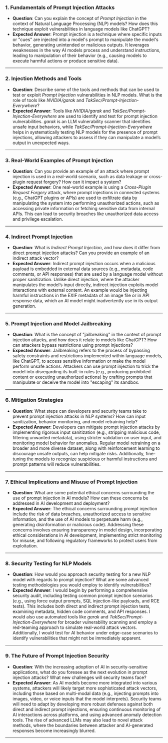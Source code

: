 ### 1. **Fundamentals of Prompt Injection Attacks**
   - **Question**: Can you explain the concept of *Prompt Injection* in the context of Natural Language Processing (NLP) models? How does this technique exploit vulnerabilities in language models like ChatGPT?
   - **Expected Answer**: Prompt injection is a technique where specific inputs or "cues" are injected into a model's prompt to manipulate the model's behavior, generating unintended or malicious outputs. It leverages weaknesses in the way AI models process and understand instructions, leading to manipulation of their behavior (e.g., causing models to execute harmful actions or produce sensitive data).

---

### 2. **Injection Methods and Tools**
   - **Question**: Describe some of the tools and methods that can be used to test or exploit *Prompt Injection* vulnerabilities in NLP models. What is the role of tools like *NVIDIA/garak* and *TakSec/Prompt-Injection-Everywhere*?
   - **Expected Answer**: Tools like *NVIDIA/garak* and *TakSec/Prompt-Injection-Everywhere* are used to identify and test for prompt injection vulnerabilities. *garak* is an LLM vulnerability scanner that identifies unsafe input behaviors, while *TakSec/Prompt-Injection-Everywhere* helps in systematically testing NLP models for the presence of prompt injections, allowing attackers to assess if they can manipulate a model’s output in unexpected ways.

---

### 3. **Real-World Examples of Prompt Injection**
   - **Question**: Can you provide an example of an attack where prompt injection is used in a real-world scenario, such as data leakage or cross-plugin request forgery? How can it impact a system?
   - **Expected Answer**: One real-world example is using a *Cross-Plugin Request Forgery* attack, where prompt injections in connected systems (e.g., ChatGPT plugins or APIs) are used to exfiltrate data by manipulating the system into performing unauthorized actions, such as accessing private information or fetching sensitive data from internal APIs. This can lead to security breaches like unauthorized data access and privilege escalation.

---

### 4. **Indirect Prompt Injection**
   - **Question**: What is *Indirect Prompt Injection*, and how does it differ from direct prompt injection attacks? Can you provide an example of an indirect attack vector?
   - **Expected Answer**: Indirect prompt injection occurs when a malicious payload is embedded in external data sources (e.g., metadata, code comments, or API responses) that are used by a language model without proper sanitization. Unlike direct injection, where the attacker manipulates the model’s input directly, indirect injection exploits model interactions with external content. An example would be injecting harmful instructions in the EXIF metadata of an image file or in API response data, which an AI model might inadvertently use in its output generation.

---

### 5. **Prompt Injection and Model Jailbreaking**
   - **Question**: What is the concept of "jailbreaking" in the context of prompt injection attacks, and how does it relate to models like ChatGPT? How can attackers bypass restrictions using prompt injections?
   - **Expected Answer**: Jailbreaking refers to the process of bypassing safety constraints and restrictions implemented within language models, like ChatGPT, to access sensitive information or make the model perform unsafe actions. Attackers can use prompt injection to trick the model into disregarding its built-in rules (e.g., producing prohibited content or executing unauthorized actions) by crafting prompts that manipulate or deceive the model into "escaping" its sandbox.

---

### 6. **Mitigation Strategies**
   - **Question**: What steps can developers and security teams take to prevent prompt injection attacks in NLP systems? How can input sanitization, behavior monitoring, and model retraining help?
   - **Expected Answer**: Developers can mitigate prompt injection attacks by implementing rigorous input sanitization (e.g., stripping malicious code, filtering unwanted metadata), using stricter validation on user input, and monitoring model behavior for anomalies. Regular model retraining on a broader and more diverse dataset, along with reinforcement learning to discourage unsafe outputs, can help mitigate risks. Additionally, fine-tuning the models to recognize suspicious or harmful instructions and prompt patterns will reduce vulnerabilities.

---

### 7. **Ethical Implications and Misuse of Prompt Injection**
   - **Question**: What are some potential ethical concerns surrounding the use of prompt injection in AI models? How can these concerns be addressed in AI development and deployment?
   - **Expected Answer**: The ethical concerns surrounding prompt injection include the risk of data breaches, unauthorized access to sensitive information, and the use of AI models to perpetuate harm (e.g., generating disinformation or malicious code). Addressing these concerns involves ensuring transparency in model design, incorporating ethical considerations in AI development, implementing strict monitoring for misuse, and following regulatory frameworks to protect users from exploitation.

---

### 8. **Security Testing for NLP Models**
   - **Question**: How would you approach security testing for a new NLP model with regards to prompt injection? What are some advanced testing methodologies you would employ to identify vulnerabilities?
   - **Expected Answer**: I would begin by performing a comprehensive security audit, including testing common prompt injection scenarios (e.g., using force output prompts, SQL injection-like payloads, and RCE tests). This includes both direct and indirect prompt injection tests, examining metadata, hidden code comments, and API responses. I would also use automated tools like *garak* and *TakSec/Prompt-Injection-Everywhere* for broader vulnerability scanning and employ a red-teaming approach to simulate real-world attack vectors. Additionally, I would test for AI behavior under edge-case scenarios to identify vulnerabilities that might not be immediately apparent.

---

### 9. **The Future of Prompt Injection Security**
   - **Question**: With the increasing adoption of AI in security-sensitive applications, what do you foresee as the next evolution in prompt injection attacks? What new challenges will security teams face?
   - **Expected Answer**: As AI models become more integrated into various systems, attackers will likely target more sophisticated attack vectors, including those based on multi-modal data (e.g., injecting prompts into images, video, or voice inputs that the model interprets). Security teams will need to adapt by developing more robust defenses against both direct and indirect prompt injections, ensuring continuous monitoring of AI interactions across platforms, and using advanced anomaly detection tools. The rise of advanced LLMs may also lead to novel attack methods, where the boundaries between attacker and AI-generated responses become increasingly blurred.

---
